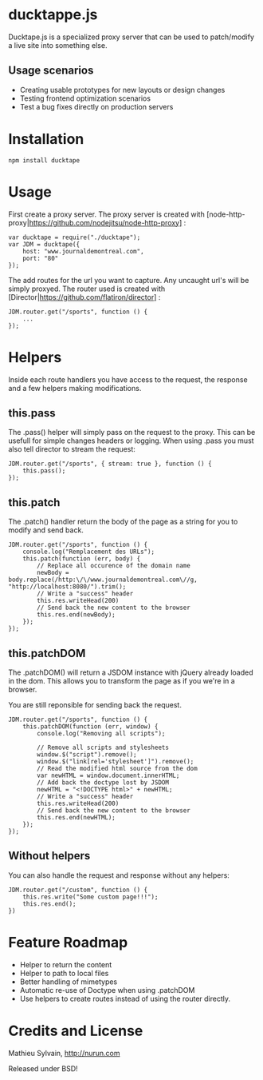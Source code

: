 # ducktappe.js

Ducktape.js is a specialized proxy server that can be used to patch/modify a live site into something else.

## Usage scenarios
- Creating usable prototypes for new layouts or design changes
- Testing frontend optimization scenarios
- Test a bug fixes directly on production servers

# Installation

    npm install ducktape

# Usage

First create a proxy server. The proxy server is created with [node-http-proxy|https://github.com/nodejitsu/node-http-proxy] :

    var ducktape = require("./ducktape");
    var JDM = ducktape({
        host: "www.journaldemontreal.com",
        port: "80"
    });

The add routes for the url you want to capture. Any uncaught url's will be simply proxyed. The router used is created with [Director|https://github.com/flatiron/director] :

    JDM.router.get("/sports", function () {
        ...
    });

# Helpers

Inside each route handlers you have access to the request, the response and a few helpers making modifications.

## this.pass 

The .pass() helper will simply pass on the request to the proxy. This can be usefull for simple changes headers or logging. When using .pass you must also tell director to stream the request:

    JDM.router.get("/sports", { stream: true }, function () {
        this.pass();
    });


## this.patch 

The .patch() handler return the body of the page as a string for you to modify and send back.

    JDM.router.get("/sports", function () {
        console.log("Remplacement des URLs");
        this.patch(function (err, body) {
            // Replace all occurence of the domain name
            newBody = body.replace(/http:\/\/www.journaldemontreal.com\//g, "http://localhost:8080/").trim();
            // Write a "success" header
            this.res.writeHead(200)
            // Send back the new content to the browser
            this.res.end(newBody);
        });
    });



## this.patchDOM

The .patchDOM() will return a JSDOM instance with jQuery already loaded in the dom. This allows you to transform the page as if you we're in a browser.

You are still reponsible for sending back the request.

    JDM.router.get("/sports", function () {
        this.patchDOM(function (err, window) {
            console.log("Removing all scripts");

            // Remove all scripts and stylesheets
            window.$("script").remove();
            window.$("link[rel='stylesheet']").remove();
            // Read the modified html source from the dom
            var newHTML = window.document.innerHTML;
            // Add back the doctype lost by JSDOM
            newHTML = "<!DOCTYPE html>" + newHTML;
            // Write a "success" header
            this.res.writeHead(200)
            // Send back the new content to the browser
            this.res.end(newHTML);
        });
    });

## Without helpers

You can also handle the request and response without any helpers:

    JDM.router.get("/custom", function () {
        this.res.write("Some custom page!!!");
        this.res.end();
    })

# Feature Roadmap

- Helper to return the content
- Helper to path to local files
- Better handling of mimetypes
- Automatic re-use of Doctype when using .patchDOM
- Use helpers to create routes instead of using the router directly.

# Credits and License

Mathieu Sylvain, http://nurun.com

Released under BSD!



